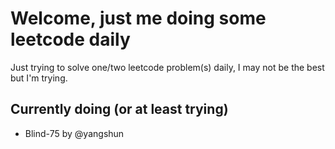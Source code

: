 # Welcome, just me doing some leetcode daily
Just trying to solve one/two leetcode problem(s) daily, I may not be the best but I'm trying.

## Currently doing (or at least trying)
* Blind-75 by @yangshun